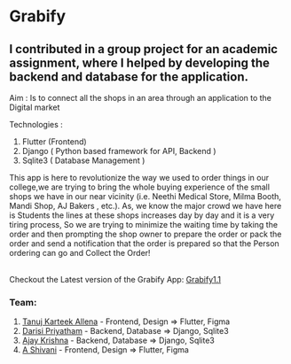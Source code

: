 # Grabify
## I contributed in a group project for an academic assignment, where I helped by developing the backend and database for the application.

Aim : Is to connect all the shops in an area through an application to the Digital market <br>

Technologies : <br>
1. Flutter (Frontend) <br>
2. Django ( Python based framework for API, Backend ) <br>
3. Sqlite3 ( Database Management ) <br>

This app is here to revolutionize the way we used to order things in our college,we are trying to bring the whole buying experience of the small shops we have in our near vicinity (i.e. Neethi Medical Store, Milma Booth, Mandi Shop, AJ Bakers , etc.). As, we know the major crowd we have here is Students the lines at these shops increases day by day and it is a very tiring process, So we are trying to minimize the waiting time by taking the order and then prompting the shop owner to prepare the order or pack the order and send a notification that the order is prepared so that the Person ordering can go and Collect the Order!<br><br>

Checkout the Latest version of the Grabify App: [Grabify1.1](https://github.com/DPRIYATHAM/Grabify/tree/Grabify1.1)

### Team:
1. [Tanuj Karteek Allena](https://github.com/Tanujkarteek) - Frontend, Design => Flutter, Figma
2. [Darisi Priyatham](https://github.com/DPRIYATHAM) - Backend, Database => Django, Sqlite3
3. [Ajay Krishna](https://github.com/ARTEMIS-AK) - Backend, Database => Django, Sqlite3
4. [A Shivani](https://github.com/Shivani505001) - Frontend, Design => Flutter, Figma
